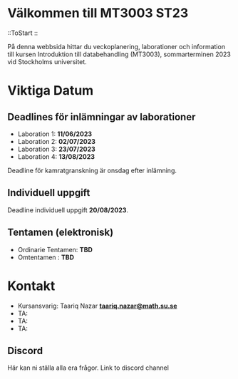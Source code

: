 # Välkommen till MT3003 ST23

::ToStart
::

På denna webbsida hittar du veckoplanering, laborationer och information till kursen Introduktion till databehandling (MT3003), sommarterminen 2023 vid Stockholms universitet.

# Viktiga Datum
## Deadlines för inlämningar av laborationer
  - Laboration 1: **11/06/2023**
  - Laboration 2: **02/07/2023**
  - Laboration 3: **23/07/2023**
  - Laboration 4: **13/08/2023**

Deadline för kamratgranskning är onsdag efter inlämning.

## Individuell uppgift
Deadline individuell uppgift **20/08/2023**.

## Tentamen (elektronisk)
  - Ordinarie Tentamen: **TBD**
  - Omtentamen : **TBD**


# Kontakt

  - Kursansvarig: Taariq Nazar **taariq.nazar@math.su.se**
  - TA:
  - TA:
  - TA:

## Discord
Här kan ni ställa alla era frågor.
Link to discord channel
